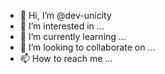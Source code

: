 - 👋 Hi, I’m @dev-unicity
- 👀 I’m interested in ...
- 🌱 I’m currently learning ...
- 💞️ I’m looking to collaborate on ...
- 📫 How to reach me ...

<!---
dev-unicity/dev-unicity is a ✨ special ✨ repository because its `README.md` (this file) appears on your GitHub profile.
You can click the Preview link to take a look at your changes.
--->
